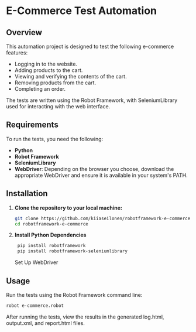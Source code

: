 # E-Commerce Test Automation

## Overview

This automation project is designed to test the following e-commerce features:

- Logging in to the website.
- Adding products to the cart.
- Viewing and verifying the contents of the cart.
- Removing products from the cart.
- Completing an order.

The tests are written using the Robot Framework, with SeleniumLibrary used for interacting with the web interface.

## Requirements

To run the tests, you need the following:

- **Python**
- **Robot Framework**
- **SeleniumLibrary**
- **WebDriver**: Depending on the browser you choose, download the appropriate WebDriver and ensure it is available in your system's PATH.

## Installation

1. **Clone the repository to your local machine:**
    ```sh
   git clone https://github.com/kiiaseilonen/robotframework-e-commerce.git
   cd robotframework-e-commerce
   ```

2. **Install Python Dependencies**
   ```sh
    pip install robotframework
    pip install robotframework-seleniumlibrary
   ```
    Set Up WebDriver

## Usage
Run the tests using the Robot Framework command line:
 ```sh
robot e-commerce.robot
```
After running the tests, view the results in the generated log.html, output.xml, and report.html files.

